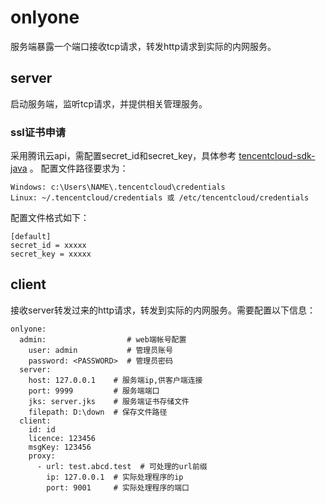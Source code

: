 # onlyone
服务端暴露一个端口接收tcp请求，转发http请求到实际的内网服务。

## server
启动服务端，监听tcp请求，并提供相关管理服务。

### ssl证书申请
采用腾讯云api，需配置secret_id和secret_key，具体参考 [tencentcloud-sdk-java](https://github.com/TencentCloud/tencentcloud-sdk-java) 。
配置文件路径要求为：
```
Windows: c:\Users\NAME\.tencentcloud\credentials
Linux: ~/.tencentcloud/credentials 或 /etc/tencentcloud/credentials
```

配置文件格式如下：
```
[default]
secret_id = xxxxx
secret_key = xxxxx
```

## client
接收server转发过来的http请求，转发到实际的内网服务。需要配置以下信息：
```
onlyone:
  admin:                  # web端帐号配置
    user: admin           # 管理员账号
    password: <PASSWORD>  # 管理员密码
  server:
    host: 127.0.0.1    # 服务端ip,供客户端连接
    port: 9999         # 服务端端口
    jks: server.jks    # 服务端证书存储文件
    filepath: D:\down  # 保存文件路径
  client:
    id: id
    licence: 123456
    msgKey: 123456
    proxy:
      - url: test.abcd.test  # 可处理的url前缀
        ip: 127.0.0.1  # 实际处理程序的ip
        port: 9001     # 实际处理程序的端口
```

